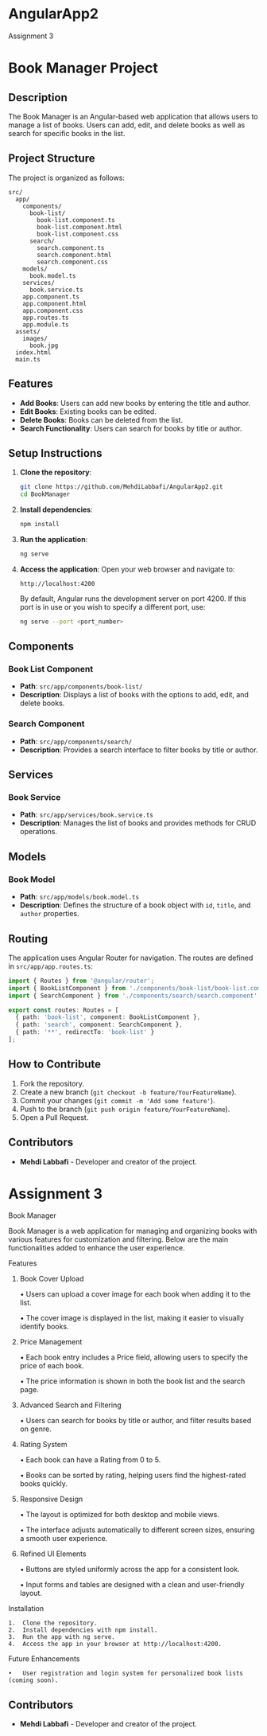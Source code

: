 # AngularApp2
Assignment 3

# Book Manager Project

## Description
The Book Manager is an Angular-based web application that allows users to manage a list of books. Users can add, edit, and delete books as well as search for specific books in the list.

## Project Structure
The project is organized as follows:

```
src/
  app/
    components/
      book-list/
        book-list.component.ts
        book-list.component.html
        book-list.component.css
      search/
        search.component.ts
        search.component.html
        search.component.css
    models/
      book.model.ts
    services/
      book.service.ts
    app.component.ts
    app.component.html
    app.component.css
    app.routes.ts
    app.module.ts
  assets/
    images/
      book.jpg
  index.html
  main.ts
```

## Features
- **Add Books**: Users can add new books by entering the title and author.
- **Edit Books**: Existing books can be edited.
- **Delete Books**: Books can be deleted from the list.
- **Search Functionality**: Users can search for books by title or author.

## Setup Instructions
1. **Clone the repository**:
   ```bash
   git clone https://github.com/MehdiLabbafi/AngularApp2.git
   cd BookManager
   ```

2. **Install dependencies**:
   ```bash
   npm install
   ```

3. **Run the application**:
   ```bash
   ng serve
   ```

4. **Access the application**:
   Open your web browser and navigate to:
   ```
   http://localhost:4200
   ```
   By default, Angular runs the development server on port 4200. If this port is in use or you wish to specify a different port, use:
   ```bash
   ng serve --port <port_number>
   ```

## Components
### Book List Component
- **Path**: `src/app/components/book-list/`
- **Description**: Displays a list of books with the options to add, edit, and delete books.

### Search Component
- **Path**: `src/app/components/search/`
- **Description**: Provides a search interface to filter books by title or author.

## Services
### Book Service
- **Path**: `src/app/services/book.service.ts`
- **Description**: Manages the list of books and provides methods for CRUD operations.

## Models
### Book Model
- **Path**: `src/app/models/book.model.ts`
- **Description**: Defines the structure of a book object with `id`, `title`, and `author` properties.

## Routing
The application uses Angular Router for navigation. The routes are defined in `src/app/app.routes.ts`:
```typescript
import { Routes } from '@angular/router';
import { BookListComponent } from './components/book-list/book-list.component';
import { SearchComponent } from './components/search/search.component';

export const routes: Routes = [
  { path: 'book-list', component: BookListComponent },
  { path: 'search', component: SearchComponent },
  { path: '**', redirectTo: 'book-list' }
];
```

## How to Contribute
1. Fork the repository.
2. Create a new branch (`git checkout -b feature/YourFeatureName`).
3. Commit your changes (`git commit -m 'Add some feature'`).
4. Push to the branch (`git push origin feature/YourFeatureName`).
5. Open a Pull Request.

## Contributors

- **Mehdi Labbafi** - Developer and creator of the project.


# Assignment 3


Book Manager

Book Manager is a web application for managing and organizing books with various features for customization and filtering. Below are the main functionalities added to enhance the user experience.

Features

1. Book Cover Upload

	•	Users can upload a cover image for each book when adding it to the list.

	•	The cover image is displayed in the list, making it easier to visually identify books.

3. Price Management

	•	Each book entry includes a Price field, allowing users to specify the price of each book.

	•	The price information is shown in both the book list and the search page.

5. Advanced Search and Filtering

	•	Users can search for books by title or author, and filter results based on genre.
	

6. Rating System

	•	Each book can have a Rating from 0 to 5.

	•	Books can be sorted by rating, helping users find the highest-rated books quickly.

8. Responsive Design

	•	The layout is optimized for both desktop and mobile views.

	•	The interface adjusts automatically to different screen sizes, ensuring a smooth user experience.

10. Refined UI Elements

	•	Buttons are styled uniformly across the app for a consistent look.

	•	Input forms and tables are designed with a clean and user-friendly layout.

Installation

	1.	Clone the repository.
	2.	Install dependencies with npm install.
	3.	Run the app with ng serve.
	4.	Access the app in your browser at http://localhost:4200.

Future Enhancements

	•	User registration and login system for personalized book lists (coming soon).

## Contributors

- **Mehdi Labbafi** - Developer and creator of the project.
